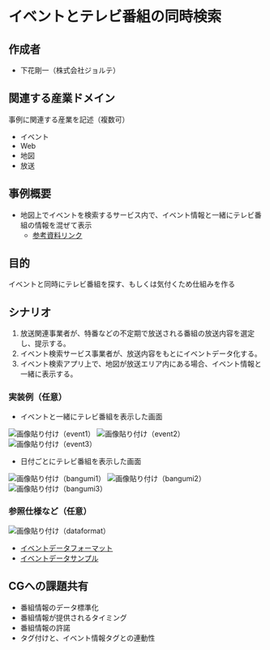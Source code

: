 # イベントとテレビ番組の同時検索

## 作成者
- 下花剛一（株式会社ジョルテ）

## 関連する産業ドメイン
事例に関連する産業を記述（複数可）
- イベント
- Web
- 地図
- 放送

## 事例概要
- 地図上でイベントを検索するサービス内で、イベント情報と一緒にテレビ番組の情報を混ぜて表示
  - [参考資料リンク](https://github.com/w3c-cg/mcm-jp/tree/main/reports/use-cases/event-metadata/参考情報.pdf)

## 目的
イベントと同時にテレビ番組を探す、もしくは気付くため仕組みを作る

## シナリオ

1. 放送関連事業者が、特番などの不定期で放送される番組の放送内容を選定し、提示する。
2. イベント検索サービス事業者が、放送内容をもとにイベントデータ化する。
3. イベント検索アプリ上で、地図が放送エリア内にある場合、イベント情報と一緒に表示する。

### 実装例（任意）

- イベントと一緒にテレビ番組を表示した画面

![画像貼り付け（event1）](https://w3c-cg.github.io/mcm-jp/reports/use-cases/event-metadata/event1.png "event1")
![画像貼り付け（event2）](https://w3c-cg.github.io/mcm-jp/reports/use-cases/event-metadata/event2.png "event2")
![画像貼り付け（event3）](https://w3c-cg.github.io/mcm-jp/reports/use-cases/event-metadata/event3.png "event3")

- 日付ごとにテレビ番組を表示した画面

![画像貼り付け（bangumi1）](https://w3c-cg.github.io/mcm-jp/reports/use-cases/event-metadata/bangumi1.png "bangumi1")
![画像貼り付け（bangumi2）](https://w3c-cg.github.io/mcm-jp/reports/use-cases/event-metadata/bangumi2.png "bangumi2")
![画像貼り付け（bangumi3）](https://w3c-cg.github.io/mcm-jp/reports/use-cases/event-metadata/bangumi3.png "bangumi3")

### 参照仕様など（任意）

![画像貼り付け（dataformat）](https://w3c-cg.github.io/mcm-jp/reports/use-cases/event-metadata/format.png "dataformat")
- [イベントデータフォーマット](https://w3c-cg.github.io/mcm-jp/reports/use-cases/event-metadata/event-data-format.xlsx)
- [イベントデータサンプル](https://w3c-cg.github.io/mcm-jp/reports/use-cases/event-metadata/event-data_2025-01-14_2025-01-31.xlsx)

## CGへの課題共有
- 番組情報のデータ標準化
- 番組情報が提供されるタイミング
- 番組情報の許諾
- タグ付けと、イベント情報タグとの連動性
